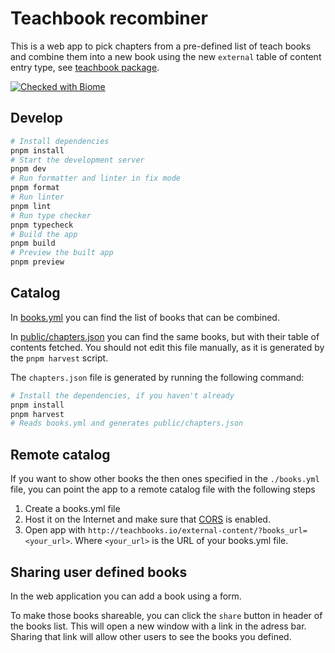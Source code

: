 # Teachbook recombiner

This is a web app to pick chapters from a pre-defined list of teach books and combine them into a new book using
the new `external` table of content entry type, see [teachbook package](https://github.com/TeachBooks/TeachBooks/blob/dd2418e0695d42d78a764cb165dd5d77875be6d9/docs/source/external.rst).

[![Checked with Biome](https://img.shields.io/badge/Checked_with-Biome-60a5fa?style=flat&logo=biome)](https://biomejs.dev)

## Develop

```bash
# Install dependencies
pnpm install
# Start the development server
pnpm dev
# Run formatter and linter in fix mode
pnpm format
# Run linter
pnpm lint
# Run type checker
pnpm typecheck
# Build the app
pnpm build
# Preview the built app
pnpm preview
```

## Catalog

In [books.yml](books.yml) you can find the list of books that can be combined.

In [public/chapters.json](public/chapters.json) you can find the same books, but with their table of contents fetched.
You should not edit this file manually, as it is generated by the `pnpm harvest` script.

The `chapters.json` file is generated by running the following command:

```bash
# Install the dependencies, if you haven't already
pnpm install
pnpm harvest
# Reads books.yml and generates public/chapters.json
```

## Remote catalog

If you want to show other books the then ones specified in the `./books.yml` file, you can point the app to a remote
catalog file with the following steps
1. Create a books.yml file
2. Host it on the Internet and make sure that [CORS](https://developer.mozilla.org/en-US/docs/Web/HTTP/Guides/CORS) is enabled.
3. Open app with `http://teachbooks.io/external-content/?books_url=<your_url>`. Where `<your_url>` is the URL of your books.yml file.

## Sharing user defined books

In the web application you can add a book using a form. 

To make those books shareable, you can click the `share` button in header of the books list. This will open a new window with a link in the adress bar. Sharing that link will allow other users to see the books you defined.
